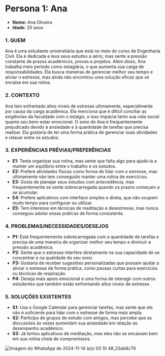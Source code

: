 # Persona 1: Ana 

- **Nome:** Ana Oliveira  
- **Idade:** 20 anos  

### 1. QUEM
Ana é uma estudante universitária que está no meio do curso de Engenharia
Civil. Ela é dedicada e leva seus estudos a sério, mas sente a pressão
constante de prazos acadêmicos, provas e projetos. Além disso, Ana
trabalha meio período como estagiária, o que aumenta sua carga de
responsabilidades. Ela busca maneiras de gerenciar melhor seu tempo e
aliviar o estresse, mas ainda não encontrou uma solução eficaz que se
encaixe em sua rotina.

### 2. CONTEXTO  
Ana tem enfrentado altos níveis de estresse ultimamente, especialmente por
causa da carga acadêmica. Ela menciona que é difícil conciliar as exigências
da faculdade com o estágio, e isso impacta tanto sua vida social quanto seu
bem-estar emocional. O sono de Ana é frequentemente prejudicado devido
à ansiedade e à quantidade de tarefas que precisa realizar. Ela gostaria de
ter uma forma prática de gerenciar suas atividades e relaxar entre os
estudos. 

### 3. EXPERIÊNCIAS PRÉVIAS/PREFERÊNCIAS  

- **E1:** Tenta organizar sua rotina, mas sente que falta algo para ajudá-la a
manter um equilíbrio entre o trabalho e os estudos.
- **E2:** Prefere atividades físicas como forma de lidar com o estresse, mas
ultimamente não tem conseguido manter uma rotina de exercícios.
- **E3:** Gosta de planejar seus estudos com antecedência, mas frequentemente
se sente sobrecarregada quando os prazos começam a se acumular.
- **E4:** Prefere aplicativos com interface simples e direta, que não ocupem muito
tempo para configurar ou utilizar.
- **E5:** Tem interesse em técnicas de meditação e desestresse, mas nunca
conseguiu adotar essas práticas de forma consistente.
  

### 4.  PROBLEMAS/NECESSIDADES/DESEJOS  

- **P1:** Está frequentemente sobrecarregada com a quantidade de tarefas e
precisa de uma maneira de organizar melhor seu tempo e diminuir a pressão
acadêmica.
- **P2:** Sente que o estresse interfere diretamente na sua capacidade de se
concentrar e na qualidade do seu sono.
- **P3:** Gostaria de receber sugestões personalizadas que possam ajudar a
aliviar o estresse de forma prática, como pausas curtas para exercícios ou
técnicas de respiração.
- **P4:** Deseja mais apoio emocional e uma forma de interagir com outros
estudantes que também estão enfrentando altos níveis de estresse.

### 5. SOLUÇÕES EXISTENTES  

- **S1:** Usa o Google Calendar para gerenciar tarefas, mas sente que ele não é
suficiente para lidar com o estresse de forma mais ampla.
- **S2:** Participa de grupos de estudo com amigos, mas percebe que as
discussões às vezes aumentam sua ansiedade em relação ao desempenho
acadêmico.
- **S3:** Já tentou aplicativos de meditação, mas eles não se encaixam bem em
sua rotina cheia de compromissos.

![Imagem do WhatsApp de 2024-11-14 à(s) 03 10 48_33ab8c79](https://github.com/user-attachments/assets/4603ce0c-aada-42ca-94f8-b2884414dbdc)
